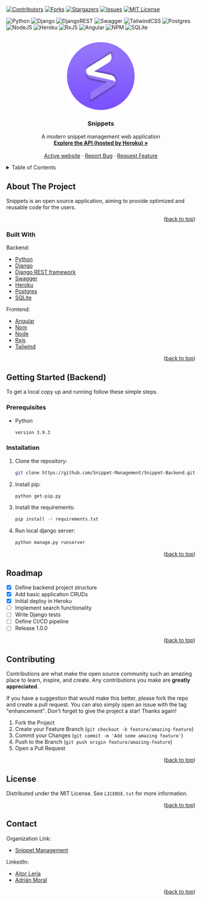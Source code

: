 <div id="top"></div>

<!-- PROJECT SHIELDS -->

[![Contributors][contributors-shield]][contributors-url]
[![Forks][forks-shield]][forks-url]
[![Stargazers][stars-shield]][stars-url]
[![Issues][issues-shield]][issues-url]
[![MIT License][license-shield]][license-url]


![Python](https://img.shields.io/badge/python-3670A0?style=for-the-badge&logo=python&logoColor=ffdd54)
![Django](https://img.shields.io/badge/django-%23092E20.svg?style=for-the-badge&logo=django&logoColor=white)
![DjangoREST](https://img.shields.io/badge/DJANGO-REST-ff1709?style=for-the-badge&logo=django&logoColor=white&color=ff1709&labelColor=darkgreen)
![Swagger](https://img.shields.io/badge/-Swagger-%23Clojure?style=for-the-badge&logo=swagger&logoColor=white)
![TailwindCSS](https://img.shields.io/badge/tailwindcss-%2338B2AC.svg?style=for-the-badge&logo=tailwind-css&logoColor=white)
![Postgres](https://img.shields.io/badge/postgres-%23316192.svg?style=for-the-badge&logo=postgresql&logoColor=white)
![NodeJS](https://img.shields.io/badge/node.js-6DA55F?style=for-the-badge&logo=node.js&logoColor=white)
![Heroku](https://img.shields.io/badge/heroku-%23430098.svg?style=for-the-badge&logo=heroku&logoColor=white)
![RxJS](https://img.shields.io/badge/rxjs-%23B7178C.svg?style=for-the-badge&logo=reactivex&logoColor=white)
![Angular](https://img.shields.io/badge/angular-%23DD0031.svg?style=for-the-badge&logo=angular&logoColor=white)
![NPM](https://img.shields.io/badge/NPM-%23000000.svg?style=for-the-badge&logo=npm&logoColor=white)
![SQLite](https://img.shields.io/badge/sqlite-%2307405e.svg?style=for-the-badge&logo=sqlite&logoColor=white)

<!-- PROJECT LOGO -->
<br />
<div align="center">
  <a href="https://snippet-management-app.herokuapp.com/">
    <img src="images/logo.png" alt="Logo" width="180" height="180">
  </a>

  <h3 align="center">Snippets</h3>

  <p align="center">
    A modern snippet management web application
    <br />
    <a href="https://snippets-backend-prod.herokuapp.com/api/schema/swagger-ui"><strong>Explore the API (hosted by Heroku) »</strong></a>
    <br />
    <br />
    <a href="https://snippet-management-app.herokuapp.com/">Active website</a>
    ·
    <a href="https://github.com/Snippet-Management/Snippet-Backend/labels/bug">Report Bug</a>
    ·
    <a href="https://github.com/Snippet-Management/Snippet-Backend/labels/enhancement">Request Feature</a>
  </p>
</div>

<!-- TABLE OF CONTENTS -->
<details>
  <summary>Table of Contents</summary>
  <ol>
    <li>
      <a href="#about-the-project">About The Project</a>
      <ul>
        <li><a href="#built-with">Built With</a></li>
      </ul>
    </li>
    <li>
      <a href="#getting-started">Getting Started</a>
      <ul>
        <li><a href="#prerequisites">Prerequisites</a></li>
        <li><a href="#installation">Installation</a></li>
      </ul>
    </li>
    <li><a href="#roadmap">Roadmap</a></li>
    <li><a href="#contributing">Contributing</a></li>
    <li><a href="#license">License</a></li>
    <li><a href="#contact">Contact</a></li>
  </ol>
</details>

<!-- ABOUT THE PROJECT -->
## About The Project

Snippets is an open source application, aiming to provide optimized and reusable code for the users.

<p align="right">(<a href="#top">back to top</a>)</p>

### Built With

Backend:

- [Python](https://www.python.org/)
- [Django](https://www.djangoproject.com/)
- [Django REST framework](https://www.django-rest-framework.org/)
- [Swagger](https://swagger.io/)
- [Heroku](https://www.heroku.com/)
- [Postgres](https://www.postgresql.org/)
- [SQLite](https://www.sqlite.org/index.html)

Frontend:

- [Angular](https://angular.io/)
- [Npm](https://www.npmjs.com/)
- [Node](https://nodejs.org/en/)
- [Rxjs](https://rxjs.dev/)
- [Tailwind](https://tailwindcss.com/)

<p align="right">(<a href="#top">back to top</a>)</p>

<!-- GETTING STARTED -->

## Getting Started (Backend)

To get a local copy up and running follow these simple steps.

### Prerequisites

- Python

  ```sh
  version 3.9.3
  ```

### Installation

1. Clone the repository:

   ```sh
   git clone https://github.com/Snippet-Management/Snippet-Backend.git
   ```

2. Install pip:

   ```sh
   python get-pip.py
   ```

3. Install the requirements:

   ```sh
   pip install -r requirements.txt
   ```

4. Run local django server:

   ```sh
   python manage.py runserver
   ```

<p align="right">(<a href="#top">back to top</a>)</p>

<!-- ROADMAP -->

## Roadmap

- [x] Define backend project structure
- [x] Add basic application CRUDs
- [x] Initial deploy in Heroku
- [ ] Implement search functionality
- [ ] Write Django tests
- [ ] Define CI/CD pipeline
- [ ] Release 1.0.0

<p align="right">(<a href="#top">back to top</a>)</p>

<!-- CONTRIBUTING -->

## Contributing

Contributions are what make the open source community such an amazing place to learn, inspire, and create. Any contributions you make are **greatly appreciated**.

If you have a suggestion that would make this better, please fork the repo and create a pull request. You can also simply open an issue with the tag "enhancement".
Don't forget to give the project a star! Thanks again!

1. Fork the Project
2. Create your Feature Branch (`git checkout -b feature/amazing-feature`)
3. Commit your Changes (`git commit -m 'Add some amazing feature'`)
4. Push to the Branch (`git push origin feature/amazing-feature`)
5. Open a Pull Request

<p align="right">(<a href="#top">back to top</a>)</p>

<!-- LICENSE -->

## License

Distributed under the MIT License. See `LICENSE.txt` for more information.

<p align="right">(<a href="#top">back to top</a>)</p>

<!-- CONTACT -->

## Contact

Organization Link: 
- [Snippet Management](https://github.com/Snippet-Management)

LinkedIn:
- [Aitor Lería](https://es.linkedin.com/in/aitorleria)
- [Adrián Moral](https://es.linkedin.com/in/adri%C3%A1n-moral-bail%C3%B3n-b51107210)

<p align="right">(<a href="#top">back to top</a>)</p>

<!-- MARKDOWN LINKS & IMAGES -->
<!-- https://www.markdownguide.org/basic-syntax/#reference-style-links -->

[contributors-shield]: https://img.shields.io/github/contributors/Adrian-2316/Snippet-Management.svg?style=for-the-badge
[contributors-url]: https://github.com/Adrian-2316/Snippet-Management/graphs/contributors
[forks-shield]: https://img.shields.io/github/forks/Adrian-2316/Snippet-Management.svg?style=for-the-badge
[forks-url]: https://github.com/Adrian-2316/Snippet-Management/network/members
[stars-shield]: https://img.shields.io/github/stars/Adrian-2316/Snippet-Management.svg?style=for-the-badge
[stars-url]: https://github.com/Adrian-2316/Snippet-Management/stargazers
[issues-shield]: https://img.shields.io/github/issues/Adrian-2316/Snippet-Management.svg?style=for-the-badge
[issues-url]: https://github.com/Adrian-2316/Snippet-Management/issues
[license-shield]: https://img.shields.io/github/license/Adrian-2316/Snippet-Management.svg?style=for-the-badge
[license-url]: https://github.com/Adrian-2316/Snippet-Management/blob/master/LICENSE.txt
[linkedin-shield]: https://img.shields.io/badge/-LinkedIn-black.svg?style=for-the-badge&logo=linkedin&colorB=555

